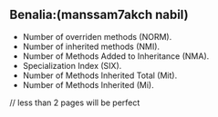 ## Benalia:(manssam7akch nabil)
* Number of overriden methods (NORM).
* Number of inherited methods (NMI).
* Number of Methods Added to Inheritance (NMA).
* Specialization Index (SIX).
* Number of Methods Inherited Total (Mit).
* Number of Methods Inherited (Mi).

// less than 2 pages will be perfect
